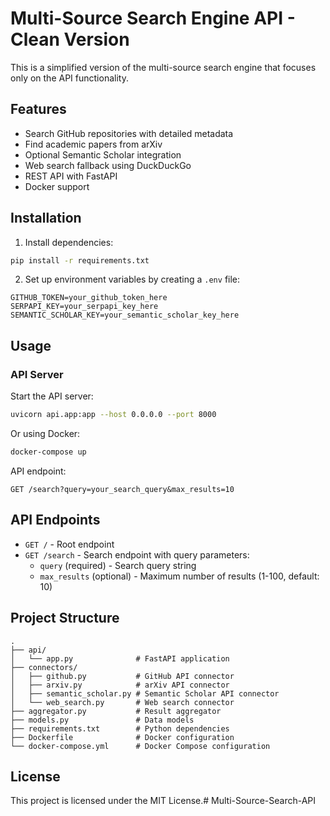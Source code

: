# Multi-Source Search Engine API - Clean Version

This is a simplified version of the multi-source search engine that focuses only on the API functionality.

## Features

- Search GitHub repositories with detailed metadata
- Find academic papers from arXiv
- Optional Semantic Scholar integration
- Web search fallback using DuckDuckGo
- REST API with FastAPI
- Docker support

## Installation

1. Install dependencies:
```bash
pip install -r requirements.txt
```

2. Set up environment variables by creating a `.env` file:
```env
GITHUB_TOKEN=your_github_token_here
SERPAPI_KEY=your_serpapi_key_here
SEMANTIC_SCHOLAR_KEY=your_semantic_scholar_key_here
```

## Usage

### API Server

Start the API server:
```bash
uvicorn api.app:app --host 0.0.0.0 --port 8000
```

Or using Docker:
```bash
docker-compose up
```

API endpoint:
```
GET /search?query=your_search_query&max_results=10
```

## API Endpoints

- `GET /` - Root endpoint
- `GET /search` - Search endpoint with query parameters:
  - `query` (required) - Search query string
  - `max_results` (optional) - Maximum number of results (1-100, default: 10)

## Project Structure

```
.
├── api/
│   └── app.py              # FastAPI application
├── connectors/
│   ├── github.py           # GitHub API connector
│   ├── arxiv.py            # arXiv API connector
│   ├── semantic_scholar.py # Semantic Scholar API connector
│   └── web_search.py       # Web search connector
├── aggregator.py           # Result aggregator
├── models.py               # Data models
├── requirements.txt        # Python dependencies
├── Dockerfile              # Docker configuration
└── docker-compose.yml      # Docker Compose configuration
```

## License

This project is licensed under the MIT License.#   M u l t i - S o u r c e - S e a r c h - A P I  
 